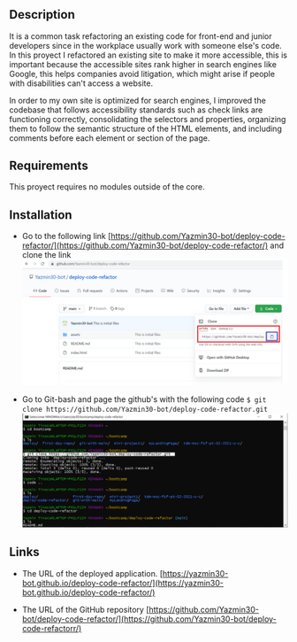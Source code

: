 # <Deploy-Code-Refactor>
## Description
It is a common task refactoring an existing code for front-end and junior developers since in the workplace usually work with someone else's code. In this proyect I refactored an existing site to make it more accessible, this is  important because the  accessible sites rank higher in search engines like Google, this helps companies avoid litigation, which might arise if people with disabilities can't access a website.

In order to my own site is optimized for search engines, I improved the codebase that follows accessibility standards such as check links are functioning correctly, consolidating the selectors and properties, organizing them to follow the semantic structure of the HTML elements, and including comments before each element or section of the page.

## Requirements
This proyect  requires no modules outside of the core.

## Installation
* Go to the following link [https://github.com/Yazmin30-bot/deploy-code-refactor/](https://github.com/Yazmin30-bot/deploy-code-refactor/) and clone the link 
![Git-bash commands to clone .](./assets/images/github-clone.png)


* Go to Git-bash and page the github's with the following code `$ git clone https://github.com/Yazmin30-bot/deploy-code-refactor.git ` ![Git-bash commands to clone .](./assets/images/git-bash-clone.png)


## Links
* The URL of the deployed application.
[https://yazmin30-bot.github.io/deploy-code-refactor/](https://yazmin30-bot.github.io/deploy-code-refactor/)

* The URL of the GitHub repository
[https://github.com/Yazmin30-bot/deploy-code-refactor/](https://github.com/Yazmin30-bot/deploy-code-refactorr/)


